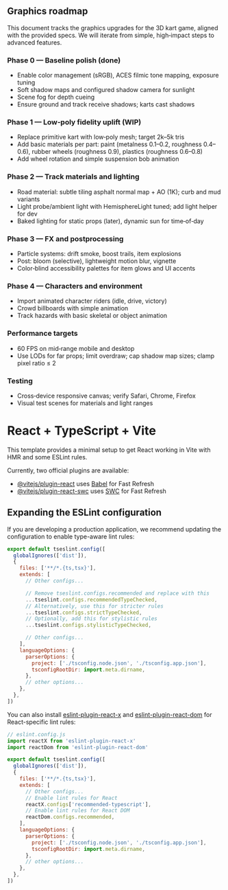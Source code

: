 ## Graphics roadmap

This document tracks the graphics upgrades for the 3D kart game, aligned with the provided specs. We will iterate from simple, high‑impact steps to advanced features.

### Phase 0 — Baseline polish (done)
- Enable color management (sRGB), ACES filmic tone mapping, exposure tuning
- Soft shadow maps and configured shadow camera for sunlight
- Scene fog for depth cueing
- Ensure ground and track receive shadows; karts cast shadows

### Phase 1 — Low‑poly fidelity uplift (WIP)
- Replace primitive kart with low‑poly mesh; target 2k–5k tris
- Add basic materials per part: paint (metalness 0.1–0.2, roughness 0.4–0.6), rubber wheels (roughness 0.9), plastics (roughness 0.6–0.8)
- Add wheel rotation and simple suspension bob animation

### Phase 2 — Track materials and lighting
- Road material: subtle tiling asphalt normal map + AO (1K); curb and mud variants
- Light probe/ambient light with HemisphereLight tuned; add light helper for dev
- Baked lighting for static props (later), dynamic sun for time‑of‑day

### Phase 3 — FX and postprocessing
- Particle systems: drift smoke, boost trails, item explosions
- Post: bloom (selective), lightweight motion blur, vignette
- Color‑blind accessibility palettes for item glows and UI accents

### Phase 4 — Characters and environment
- Import animated character riders (idle, drive, victory)
- Crowd billboards with simple animation
- Track hazards with basic skeletal or object animation

### Performance targets
- 60 FPS on mid‑range mobile and desktop
- Use LODs for far props; limit overdraw; cap shadow map sizes; clamp pixel ratio ≤ 2

### Testing
- Cross‑device responsive canvas; verify Safari, Chrome, Firefox
- Visual test scenes for materials and light ranges

# React + TypeScript + Vite

This template provides a minimal setup to get React working in Vite with HMR and some ESLint rules.

Currently, two official plugins are available:

- [@vitejs/plugin-react](https://github.com/vitejs/vite-plugin-react/blob/main/packages/plugin-react) uses [Babel](https://babeljs.io/) for Fast Refresh
- [@vitejs/plugin-react-swc](https://github.com/vitejs/vite-plugin-react/blob/main/packages/plugin-react-swc) uses [SWC](https://swc.rs/) for Fast Refresh

## Expanding the ESLint configuration

If you are developing a production application, we recommend updating the configuration to enable type-aware lint rules:

```js
export default tseslint.config([
  globalIgnores(['dist']),
  {
    files: ['**/*.{ts,tsx}'],
    extends: [
      // Other configs...

      // Remove tseslint.configs.recommended and replace with this
      ...tseslint.configs.recommendedTypeChecked,
      // Alternatively, use this for stricter rules
      ...tseslint.configs.strictTypeChecked,
      // Optionally, add this for stylistic rules
      ...tseslint.configs.stylisticTypeChecked,

      // Other configs...
    ],
    languageOptions: {
      parserOptions: {
        project: ['./tsconfig.node.json', './tsconfig.app.json'],
        tsconfigRootDir: import.meta.dirname,
      },
      // other options...
    },
  },
])
```

You can also install [eslint-plugin-react-x](https://github.com/Rel1cx/eslint-react/tree/main/packages/plugins/eslint-plugin-react-x) and [eslint-plugin-react-dom](https://github.com/Rel1cx/eslint-react/tree/main/packages/plugins/eslint-plugin-react-dom) for React-specific lint rules:

```js
// eslint.config.js
import reactX from 'eslint-plugin-react-x'
import reactDom from 'eslint-plugin-react-dom'

export default tseslint.config([
  globalIgnores(['dist']),
  {
    files: ['**/*.{ts,tsx}'],
    extends: [
      // Other configs...
      // Enable lint rules for React
      reactX.configs['recommended-typescript'],
      // Enable lint rules for React DOM
      reactDom.configs.recommended,
    ],
    languageOptions: {
      parserOptions: {
        project: ['./tsconfig.node.json', './tsconfig.app.json'],
        tsconfigRootDir: import.meta.dirname,
      },
      // other options...
    },
  },
])
```
